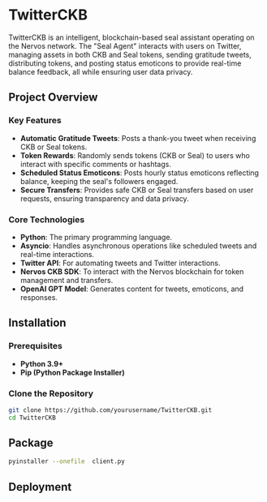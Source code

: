 
# TwitterCKB

TwitterCKB is an intelligent, blockchain-based seal assistant operating on the Nervos network. The "Seal Agent" interacts with users on Twitter, managing assets in both CKB and Seal tokens, sending gratitude tweets, distributing tokens, and posting status emoticons to provide real-time balance feedback, all while ensuring user data privacy.

## Project Overview

### Key Features

- **Automatic Gratitude Tweets**: Posts a thank-you tweet when receiving CKB or Seal tokens.
- **Token Rewards**: Randomly sends tokens (CKB or Seal) to users who interact with specific comments or hashtags.
- **Scheduled Status Emoticons**: Posts hourly status emoticons reflecting balance, keeping the seal's followers engaged.
- **Secure Transfers**: Provides safe CKB or Seal transfers based on user requests, ensuring transparency and data privacy.

### Core Technologies

- **Python**: The primary programming language.
- **Asyncio**: Handles asynchronous operations like scheduled tweets and real-time interactions.
- **Twitter API**: For automating tweets and Twitter interactions.
- **Nervos CKB SDK**: To interact with the Nervos blockchain for token management and transfers.
- **OpenAI GPT Model**: Generates content for tweets, emoticons, and responses.

## Installation

### Prerequisites

- **Python 3.9+**
- **Pip (Python Package Installer)**

### Clone the Repository

```bash
git clone https://github.com/yourusername/TwitterCKB.git
cd TwitterCKB
```
## Package
```bash
pyinstaller --onefile  client.py
```

## Deployment
```bash


```

